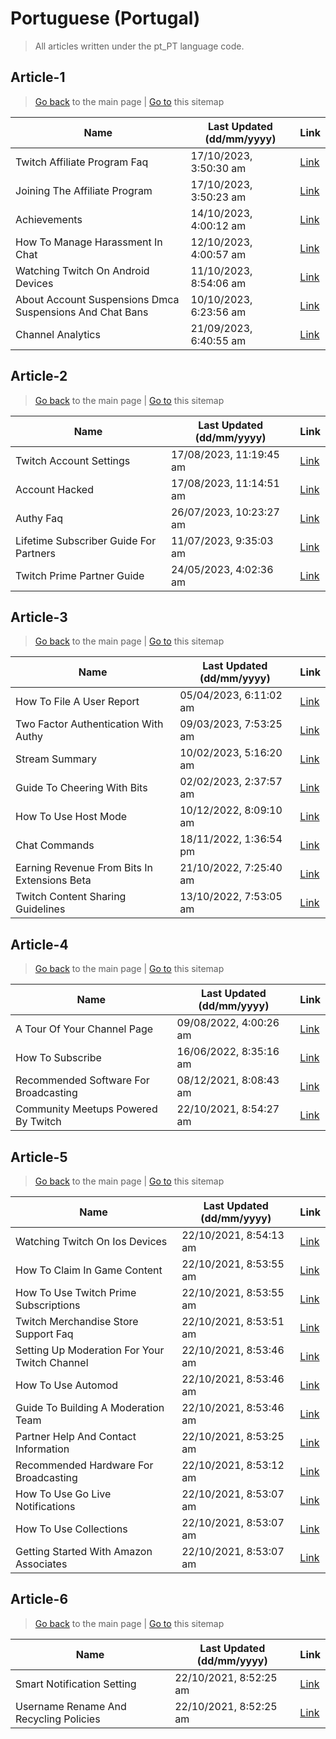 # Portuguese (Portugal)
> All articles written under the pt_PT language code. 

## Article-1
> [Go back](../README.md) to the main page | [Go to](https://help.twitch.tv/s/sitemap-topicarticle-1.xml) this sitemap

| Name                                                     | Last Updated (dd/mm/yyyy) | Link                                                                                                              |
|----------------------------------------------------------|---------------------------|-------------------------------------------------------------------------------------------------------------------|
| Twitch Affiliate Program Faq                             | 17/10/2023, 3:50:30 am    | [Link](https://help.twitch.tv/s/article/twitch-affiliate-program-faq?language=pt_PT)                              |
| Joining The Affiliate Program                            | 17/10/2023, 3:50:23 am    | [Link](https://help.twitch.tv/s/article/joining-the-affiliate-program?language=pt_PT)                             |
| Achievements                                             | 14/10/2023, 4:00:12 am    | [Link](https://help.twitch.tv/s/article/achievements?language=pt_PT)                                              |
| How To Manage Harassment In Chat                         | 12/10/2023, 4:00:57 am    | [Link](https://help.twitch.tv/s/article/how-to-manage-harassment-in-chat?language=pt_PT)                          |
| Watching Twitch On Android Devices                       | 11/10/2023, 8:54:06 am    | [Link](https://help.twitch.tv/s/article/watching-twitch-on-android-devices?language=pt_PT)                        |
| About Account Suspensions Dmca Suspensions And Chat Bans | 10/10/2023, 6:23:56 am    | [Link](https://help.twitch.tv/s/article/about-account-suspensions-dmca-suspensions-and-chat-bans?language=pt_PT)  |
| Channel Analytics                                        | 21/09/2023, 6:40:55 am    | [Link](https://help.twitch.tv/s/article/channel-analytics?language=pt_PT)                                         |



## Article-2
> [Go back](../README.md) to the main page | [Go to](https://help.twitch.tv/s/sitemap-topicarticle-2.xml) this sitemap

| Name                                   | Last Updated (dd/mm/yyyy) | Link                                                                                            |
|----------------------------------------|---------------------------|-------------------------------------------------------------------------------------------------|
| Twitch Account Settings                | 17/08/2023, 11:19:45 am   | [Link](https://help.twitch.tv/s/article/twitch-account-settings?language=pt_PT)                 |
| Account Hacked                         | 17/08/2023, 11:14:51 am   | [Link](https://help.twitch.tv/s/article/account-hacked?language=pt_PT)                          |
| Authy Faq                              | 26/07/2023, 10:23:27 am   | [Link](https://help.twitch.tv/s/article/authy-faq?language=pt_PT)                               |
| Lifetime Subscriber Guide For Partners | 11/07/2023, 9:35:03 am    | [Link](https://help.twitch.tv/s/article/lifetime-subscriber-guide-for-partners?language=pt_PT)  |
| Twitch Prime Partner Guide             | 24/05/2023, 4:02:36 am    | [Link](https://help.twitch.tv/s/article/twitch-prime-partner-guide?language=pt_PT)              |



## Article-3
> [Go back](../README.md) to the main page | [Go to](https://help.twitch.tv/s/sitemap-topicarticle-3.xml) this sitemap

| Name                                         | Last Updated (dd/mm/yyyy) | Link                                                                                                  |
|----------------------------------------------|---------------------------|-------------------------------------------------------------------------------------------------------|
| How To File A User Report                    | 05/04/2023, 6:11:02 am    | [Link](https://help.twitch.tv/s/article/how-to-file-a-user-report?language=pt_PT)                     |
| Two Factor Authentication With Authy         | 09/03/2023, 7:53:25 am    | [Link](https://help.twitch.tv/s/article/two-factor-authentication-with-authy?language=pt_PT)          |
| Stream Summary                               | 10/02/2023, 5:16:20 am    | [Link](https://help.twitch.tv/s/article/stream-summary?language=pt_PT)                                |
| Guide To Cheering With Bits                  | 02/02/2023, 2:37:57 am    | [Link](https://help.twitch.tv/s/article/guide-to-cheering-with-bits?language=pt_PT)                   |
| How To Use Host Mode                         | 10/12/2022, 8:09:10 am    | [Link](https://help.twitch.tv/s/article/how-to-use-host-mode?language=pt_PT)                          |
| Chat Commands                                | 18/11/2022, 1:36:54 pm    | [Link](https://help.twitch.tv/s/article/chat-commands?language=pt_PT)                                 |
| Earning Revenue From Bits In Extensions Beta | 21/10/2022, 7:25:40 am    | [Link](https://help.twitch.tv/s/article/earning-revenue-from-bits-in-extensions-beta?language=pt_PT)  |
| Twitch Content Sharing Guidelines            | 13/10/2022, 7:53:05 am    | [Link](https://help.twitch.tv/s/article/twitch-content-sharing-guidelines?language=pt_PT)             |



## Article-4
> [Go back](../README.md) to the main page | [Go to](https://help.twitch.tv/s/sitemap-topicarticle-4.xml) this sitemap

| Name                                  | Last Updated (dd/mm/yyyy) | Link                                                                                           |
|---------------------------------------|---------------------------|------------------------------------------------------------------------------------------------|
| A Tour Of Your Channel Page           | 09/08/2022, 4:00:26 am    | [Link](https://help.twitch.tv/s/article/a-tour-of-your-channel-page?language=pt_PT)            |
| How To Subscribe                      | 16/06/2022, 8:35:16 am    | [Link](https://help.twitch.tv/s/article/how-to-subscribe?language=pt_PT)                       |
| Recommended Software For Broadcasting | 08/12/2021, 8:08:43 am    | [Link](https://help.twitch.tv/s/article/recommended-software-for-broadcasting?language=pt_PT)  |
| Community Meetups Powered By Twitch   | 22/10/2021, 8:54:27 am    | [Link](https://help.twitch.tv/s/article/community-meetups-powered-by-twitch?language=pt_PT)    |



## Article-5
> [Go back](../README.md) to the main page | [Go to](https://help.twitch.tv/s/sitemap-topicarticle-5.xml) this sitemap

| Name                                          | Last Updated (dd/mm/yyyy) | Link                                                                                                   |
|-----------------------------------------------|---------------------------|--------------------------------------------------------------------------------------------------------|
| Watching Twitch On Ios Devices                | 22/10/2021, 8:54:13 am    | [Link](https://help.twitch.tv/s/article/watching-twitch-on-ios-devices?language=pt_PT)                 |
| How To Claim In Game Content                  | 22/10/2021, 8:53:55 am    | [Link](https://help.twitch.tv/s/article/how-to-claim-in-game-content?language=pt_PT)                   |
| How To Use Twitch Prime Subscriptions         | 22/10/2021, 8:53:55 am    | [Link](https://help.twitch.tv/s/article/how-to-use-twitch-prime-subscriptions?language=pt_PT)          |
| Twitch Merchandise Store Support Faq          | 22/10/2021, 8:53:51 am    | [Link](https://help.twitch.tv/s/article/twitch-merchandise-store-support-faq?language=pt_PT)           |
| Setting Up Moderation For Your Twitch Channel | 22/10/2021, 8:53:46 am    | [Link](https://help.twitch.tv/s/article/setting-up-moderation-for-your-twitch-channel?language=pt_PT)  |
| How To Use Automod                            | 22/10/2021, 8:53:46 am    | [Link](https://help.twitch.tv/s/article/how-to-use-automod?language=pt_PT)                             |
| Guide To Building A Moderation Team           | 22/10/2021, 8:53:46 am    | [Link](https://help.twitch.tv/s/article/guide-to-building-a-moderation-team?language=pt_PT)            |
| Partner Help And Contact Information          | 22/10/2021, 8:53:25 am    | [Link](https://help.twitch.tv/s/article/partner-help-and-contact-information?language=pt_PT)           |
| Recommended Hardware For Broadcasting         | 22/10/2021, 8:53:12 am    | [Link](https://help.twitch.tv/s/article/recommended-hardware-for-broadcasting?language=pt_PT)          |
| How To Use Go Live Notifications              | 22/10/2021, 8:53:07 am    | [Link](https://help.twitch.tv/s/article/how-to-use-go-live-notifications?language=pt_PT)               |
| How To Use Collections                        | 22/10/2021, 8:53:07 am    | [Link](https://help.twitch.tv/s/article/how-to-use-collections?language=pt_PT)                         |
| Getting Started With Amazon Associates        | 22/10/2021, 8:53:07 am    | [Link](https://help.twitch.tv/s/article/getting-started-with-amazon-associates?language=pt_PT)         |



## Article-6
> [Go back](../README.md) to the main page | [Go to](https://help.twitch.tv/s/sitemap-topicarticle-6.xml) this sitemap

| Name                                   | Last Updated (dd/mm/yyyy) | Link                                                                                            |
|----------------------------------------|---------------------------|-------------------------------------------------------------------------------------------------|
| Smart Notification Setting             | 22/10/2021, 8:52:25 am    | [Link](https://help.twitch.tv/s/article/smart-notification-setting?language=pt_PT)              |
| Username Rename And Recycling Policies | 22/10/2021, 8:52:25 am    | [Link](https://help.twitch.tv/s/article/username-rename-and-recycling-policies?language=pt_PT)  |



